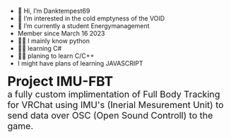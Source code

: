<style>
  .project-header{
    font-size: 30px;
    font-weight: bold;
  }
  .project{
    font-size: 20px;
  }
</style>

- 👋 Hi, I’m Danktempest69
- 👀 I’m interested in the cold emptyness of the VOID
- 🌱 I’m currently a student Energymanagement
- Member since March 16 2023
- 🧑‍💻 I mainly know python
- 🧑‍💻 learning C#
- 🧑‍💻 planing to learn C/C++
- I might have plans of learning JAVASCRIPT

<div class="project-header">
  Project IMU-FBT
</div>
<div class="project">
  a fully custom implimentation of Full Body Tracking for VRChat using IMU's (Inerial Mesurement Unit) to send data over OSC (Open Sound Controll) to the game.
</div>

<!---
Danktempest69/Danktempest69 is a ✨ special ✨ repository because its `README.md` (this file) appears on your GitHub profile.
You can click the Preview link to take a look at your changes.
--->
